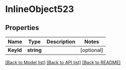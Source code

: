 # InlineObject523

## Properties

Name | Type | Description | Notes
------------ | ------------- | ------------- | -------------
**KeyId** | **string** |  | [optional] 

[[Back to Model list]](../README.md#documentation-for-models) [[Back to API list]](../README.md#documentation-for-api-endpoints) [[Back to README]](../README.md)


